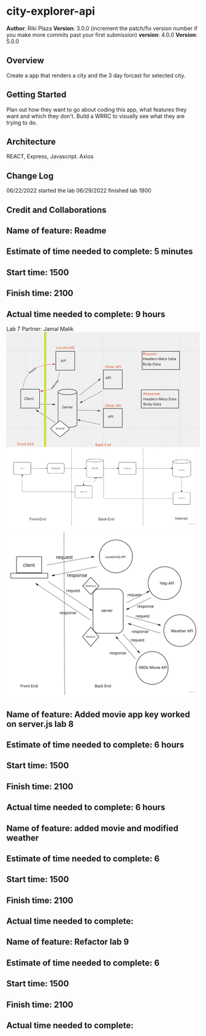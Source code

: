 # city-explorer-api

**Author**: Riki Plaza
**Version**: 3.0.0 (increment the patch/fix version number if you make more commits past your first submission)
**version**: 4.0.0
**Version**: 5.0.0

## Overview
<!-- Provide a high level overview of what this application is and why you are building it, beyond the fact that it's an assignment for this class. (i.e. What's your problem domain?) -->
Create a app that renders a city and the 3 day forcast for selected city.

## Getting Started
<!-- What are the steps that a user must take in order to build this app on their own machine and get it running? -->
Plan out how they want to go about coding this app, what features they want and which they don't. Build a WRRC to visually see what they are trying to do.

## Architecture
<!-- Provide a detailed description of the application design. What technologies (languages, libraries, etc) you're using, and any other relevant design information. -->
REACT, Express, Javascript. Axios

## Change Log
<!-- Use this area to document the iterative changes made to your application as each feature is successfully implemented. Use time stamps. Here's an example:

01-01-2001 4:59pm - Application now has a fully-functional express server, with a GET route for the location resource. -->
06/22/2022 started the lab
06/29/2022 finished lab 1800

## Credit and Collaborations
<!-- Give credit (and a link) to other people or resources that helped you build this application. -->

## Name of feature: Readme

## Estimate of time needed to complete: 5 minutes

## Start time: 1500

## Finish time: 2100

## Actual time needed to complete: 9 hours


Lab 7 Partner: Jamal Malik
![lab07](./img/img/lab7WRRC.png)
![lab08](./img/img/Lab08.jpg)
![lab09](./img/img/lab09.jpeg)

## Name of feature: Added movie app key worked on server.js lab 8 

## Estimate of time needed to complete: 6 hours

## Start time: 1500

## Finish time: 2100

## Actual time needed to complete: 6 hours

## Name of feature: added movie and modified weather

## Estimate of time needed to complete: 6 

## Start time: 1500

## Finish time: 2100

## Actual time needed to complete:

## Name of feature: Refactor lab 9

## Estimate of time needed to complete: 6 

## Start time: 1500

## Finish time: 2100

## Actual time needed to complete: